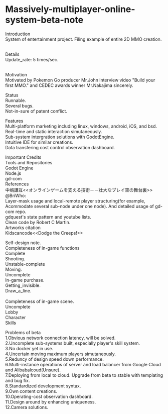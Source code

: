 # Massively-multiplayer-online-system-beta-note
Introduction<br>
System of entertainment project.
Filing example of entire 2D MMO creation.<br><br>

Details<br>
Update_rate: 5 times/sec.<br><br>

Motivation<br> 
Motivated by Pokemon Go producer Mr.John interview video "Build your first MMO." and CEDEC awards winner Mr.Nakajima sincerely.<br>

Status<br>
Runnable.<br>
Several bugs.<br>
Not-in-sure of patent conflict.<br>

Features<br>
Multi-platform marketing including linux, windows, android, iOS, and bsd.<br>
Real-time and static interaction simutaneously.<br>
Sub-system intergration solutions with GodotEngine.<br>
Intuitive IDE for similar creations.<br>
Data transfering cost control observation dashboard.<br>

Important Credits<br>
Tools and Repositories<br>
Godot Engine<br>
Node.js<br>
gd-com<br>
References<br>
中嶋謙互<<オンラインゲームを支える技術－－壮大なプレイ空の舞台裏>><br> 
@BriWho:<br>
Layer-mask usage and local-remote player structuring(for example, Acommodate several sub-node under one node). And detailed usage of gd-com repo.<br>
gdquest's state pattern and youtube lists.<br>
Clean code by Robert C Martin.<br>
Artworks citation<br>
Kidscancode<<Dodge the Creeps!>><br>

Self-design note.<br>
Completeness of in-game functions<br>
Complete<br>
Shooting.<br>
Unstable-complete<br>
Moving.<br>
Uncomplete<br>
In-game purchase.<br>
Getting_invisible.<br>
Draw_a_line.<br><br>
Completeness of in-game scene.<br>
Uncomplete<br>
Lobby<br>
Character<br>
Skills<br>


Problems of beta<br>
1.Obvious network connection latency, will be solved.<br> 
2.Uncomplete sub-systems built, especially player's skill system.<br> 
3.No docker yet in use.<br> 
4.Uncertain moving maximum players simutaneously.<br> 
5.Reduncy of design speed down performance.<br>
6.Multi-instance operations of server and load balancer from Google Cloud and Alibabalcoud(Unsure).<br>
7.Deploying from local to cloud. Upgrade from beta to stable with templating and bug fix.<br>
8.Standardized development syntax.<br>
9.Own content creations.<br>
10.Operating-cost observation dashboard.<br>
11.Design around by enhancing uniqueness.<br>
12.Camera solutions.<br>
